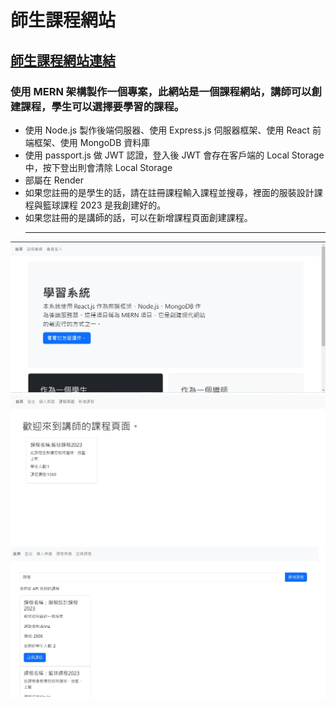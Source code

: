 # 師生課程網站

## <a href="https://teacher-student-platform.onrender.com" target="blank">師生課程網站連結</a>

### 使用 MERN 架構製作一個專案，此網站是一個課程網站，講師可以創建課程，學生可以選擇要學習的課程。

- 使用 Node.js 製作後端伺服器、使用 Express.js 伺服器框架、使用 React 前端框架、使用 MongoDB 資料庫
- 使用 passport.js 做 JWT 認證，登入後 JWT 會存在客戶端的 Local Storage 中，按下登出則會清除 Local Storage
- 部屬在 Render
- 如果您註冊的是學生的話，請在註冊課程輸入課程並搜尋，裡面的服裝設計課程與籃球課程 2023 是我創建好的。
- 如果您註冊的是講師的話，可以在新增課程頁面創建課程。
  <hr>
![網站圖片1](/img1.jpg)
![網站圖片2](/img2.jpg)
![網站圖片3](/img3.jpg)
